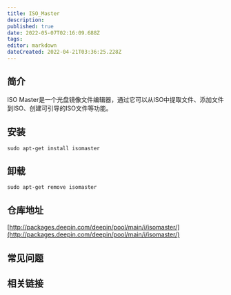 ```yaml
---
title: ISO_Master
description: 
published: true
date: 2022-05-07T02:16:09.688Z
tags: 
editor: markdown
dateCreated: 2022-04-21T03:36:25.228Z
---
```


## 简介

ISO Master是一个光盘镜像文件编辑器，通过它可以从ISO中提取文件、添加文件到ISO、创建可引导的ISO文件等功能。

## 安装

`sudo apt-get install isomaster`

## 卸载

`sudo apt-get remove isomaster`

## 仓库地址

[http://packages.deepin.com/deepin/pool/main/i/isomaster/](http://packages.deepin.com/deepin/pool/main/i/isomaster/)


## 常见问题


## 相关链接
